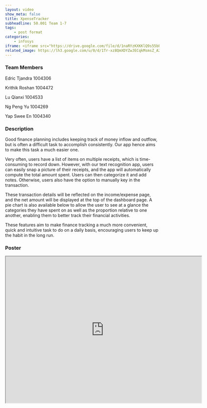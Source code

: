 ```yaml
---
layout: video
show_meta: false
title: XpenseTracker
subheadline: 50.001 Team 1-7
tags:
    - post format
categories:
    - infosys
iframe: <iframe src="https://drive.google.com/file/d/1naRYzKXKKlQ9s55bPSlQFXBbwV0q_tce/preview" width="320" height="240"></iframe>
related_image: https://lh3.google.com/u/0/d/1Tr-xz8QmXDYZwJECqkMsmsZ_A2tk-aaC=w300-h300-p-k-nu-iv1
---
```


### Team Members

Edric Tjandra  1004306

Krithik Roshan 1004472

Lu Qianxi  1004533

Ng Peng Yu  1004269

Yap Swee En  1004340  

### Description

Good finance planning includes keeping track of money inflow and outflow, but is often a difficult task to accomplish consistently. Our app hence aims to make this task a much easier one.

Very often, users have a list of items on multiple receipts, which is time-consuming to record down. However, with our text recognition app, users can easily snap a picture of their receipts, and the app will automatically compute the total amount spent. Users can then categorize it and add notes. Otherwise, users also have the option to manually key in the transaction.

These transaction details will be reflected on the income/expense page, and the net amount will be displayed at the top of the dashboard page. A pie chart is also available below to allow the user to see at a glance the categories they have spent on as well as the proportion relative to one another, enabling them to better track their financial activities.

These features aim to make finance tracking a much more convenient, quick and intuitive task to do on a daily basis, encouraging users to keep up the habit in the long run.

### Poster

<iframe src="https://drive.google.com/file/d/1Tr-xz8QmXDYZwJECqkMsmsZ_A2tk-aaC/preview" width="640" height="480"></iframe>
